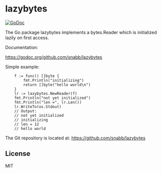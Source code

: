 lazybytes
=========

[![GoDoc](https://godoc.org/github.com/snabb/lazybytes?status.svg)](https://godoc.org/github.com/snabb/lazybytes)

The Go package lazybytes implements a bytes.Reader which is initialized
lazily on first access.

Documentation:

https://godoc.org/github.com/snabb/lazybytes

Simple example:
```
	f := func() []byte {
		fmt.Println("initializing")
		return []byte("hello world\n")
	}
	lr := lazybytes.NewReader(f)
	fmt.Println("not yet initialized")
	fmt.Println("len =", lr.Len())
	lr.WriteTo(os.Stdout)
	// Output:
	// not yet initialized
	// initializing
	// len = 12
	// hello world
```

The Git repository is located at: https://github.com/snabb/lazybytes

License
-------

MIT
